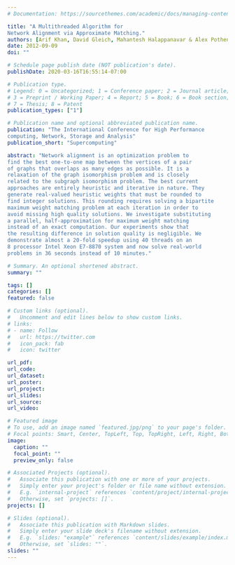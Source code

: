```yaml
---
# Documentation: https://sourcethemes.com/academic/docs/managing-content/

title: "A Multithreaded Algorithm for
Network Alignment via Approximate Matching."
authors: [Arif Khan, David Gleich, Mahantesh Halappanavar & Alex Pothen]
date: 2012-09-09
doi: ""

# Schedule page publish date (NOT publication's date).
publishDate: 2020-03-16T16:55:14-07:00

# Publication type.
# Legend: 0 = Uncategorized; 1 = Conference paper; 2 = Journal article;
# 3 = Preprint / Working Paper; 4 = Report; 5 = Book; 6 = Book section;
# 7 = Thesis; 8 = Patent
publication_types: ["1"]

# Publication name and optional abbreviated publication name.
publication: "The International Conference for High Performance
computing, Network, Storage and Analysis"
publication_short: "Supercomputing"

abstract: "Network alignment is an optimization problem to
find the best one-to-one map between the vertices of a pair
of graphs that overlaps as many edges as possible. It is a
relaxation of the graph isomorphism problem and is closely
related to the subgraph isomorphism problem. The best current
approaches are entirely heuristic and iterative in nature. They
generate real-valued heuristic weights that must be rounded to
find integer solutions. This rounding requires solving a bipartite
maximum weight matching problem at each iteration in order to
avoid missing high quality solutions. We investigate substituting
a parallel, half-approximation for maximum weight matching
instead of an exact computation. Our experiments show that
the resulting difference in solution quality is negligible. We
demonstrate almost a 20-fold speedup using 40 threads on an
8 processor Intel Xeon E7-8870 system and now solve real-world
problems in 36 seconds instead of 10 minutes."

# Summary. An optional shortened abstract.
summary: ""

tags: []
categories: []
featured: false

# Custom links (optional).
#   Uncomment and edit lines below to show custom links.
# links:
# - name: Follow
#   url: https://twitter.com
#   icon_pack: fab
#   icon: twitter

url_pdf:
url_code:
url_dataset:
url_poster:
url_project:
url_slides:
url_source:
url_video:

# Featured image
# To use, add an image named `featured.jpg/png` to your page's folder. 
# Focal points: Smart, Center, TopLeft, Top, TopRight, Left, Right, BottomLeft, Bottom, BottomRight.
image:
  caption: ""
  focal_point: ""
  preview_only: false

# Associated Projects (optional).
#   Associate this publication with one or more of your projects.
#   Simply enter your project's folder or file name without extension.
#   E.g. `internal-project` references `content/project/internal-project/index.md`.
#   Otherwise, set `projects: []`.
projects: []

# Slides (optional).
#   Associate this publication with Markdown slides.
#   Simply enter your slide deck's filename without extension.
#   E.g. `slides: "example"` references `content/slides/example/index.md`.
#   Otherwise, set `slides: ""`.
slides: ""
---
```

